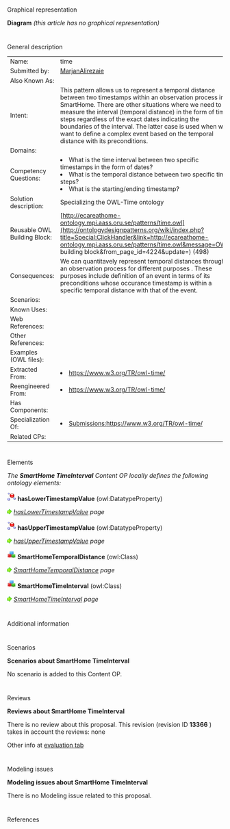 # 

 Graphical representation



__Diagram__ 
_(this article has no graphical representation)_ 




# 

 General description




|  |  |
| --- | --- |
|  Name:  |  time  |
|  Submitted by:  | [MarjanAlirezaie](../User/MarjanAlirezaie "User:MarjanAlirezaie")  |
|  Also Known As:  |  |
|  Intent:  |  This pattern allows us to represent a temporal distance between two timestamps within an observation process in a SmartHome. There are other situations where we need to measure the interval (temporal distance) in the form of time steps regardless of the exact dates indicating the boundaries of the interval. The latter case is used when we want to define a complex event based on the temporal distance with its preconditions.  |
|  Domains:  |  |
|  Competency Questions:  | <li>       What is the time interval between two specific timestamps in the form of dates?      </li><li>       What is the temporal distance between two specific time steps?      </li><li>       What is the starting/ending timestamp?      </li> |
|  Solution description:  |  Specializing the OWL-Time ontology  |
|  Reusable OWL Building Block:  | [http://ecareathome-ontology.mpi.aass.oru.se/patterns/time.owl](http://ontologydesignpatterns.org/wiki/index.php?title=Special:ClickHandler&link=http://ecareathome-ontology.mpi.aass.oru.se/patterns/time.owl&message=OWL building block&from_page_id=4224&update=)  (498)  |
|  Consequences:  |  We can quantitavely represent temporal distances through an observation process for different purposes . These purposes include  definition of an event in terms of its preconditions whose occurance timestamp is within a specific temporal distance with that of the event.  |
|  Scenarios:  |  |
|  Known Uses:  |  |
|  Web References:  |  |
|  Other References:  |  |
|  Examples (OWL files):  |  |
|  Extracted From:  | <li><a class="external free" href="https://www.w3.org/TR/owl-time/" rel="nofollow" title="https://www.w3.org/TR/owl-time/">        https://www.w3.org/TR/owl-time/       </a></li> |
|  Reengineered From:  | <li><a class="external free" href="https://www.w3.org/TR/owl-time/" rel="nofollow" title="https://www.w3.org/TR/owl-time/">        https://www.w3.org/TR/owl-time/       </a></li> |
|  Has Components:  |  |
|  Specialization Of:  | <li><a class="new" href="http://ontologydesignpatterns.org/wiki/Special:AddData/Content OP Proposal Form/Submissions:Https://www.w3.org/TR/owl-time/?alt_form[0]=Content OP Form" title="Submissions:Https://www.w3.org/TR/owl-time/ (not yet written)">        Submissions:https://www.w3.org/TR/owl-time/       </a></li> |
|  Related CPs:  |  |



  





# 

 Elements



_The
 __SmartHome TimeInterval__ 
 Content OP locally defines the following ontology elements:_ 





[![DatatypeProperty](public/images/thumb/a/a5/DatatypeProperty.gif/20px-DatatypeProperty.gif)](../Image/DatatypeProperty.gif "DatatypeProperty")
__hasLowerTimestampValue__ 
 (owl:DatatypeProperty)
 
[![](public/images/thumb/8/87/ArrowRight.gif/11px-ArrowRight.gif)](../Image/ArrowRight.gif "ArrowRight.gif")
_[hasLowerTimestampValue](../Submissions/SmartHome_TimeInterval/hasLowerTimestampValue "Submissions:SmartHome TimeInterval/hasLowerTimestampValue") 
 page_ 



[![DatatypeProperty](public/images/thumb/a/a5/DatatypeProperty.gif/20px-DatatypeProperty.gif)](../Image/DatatypeProperty.gif "DatatypeProperty")
__hasUpperTimestampValue__ 
 (owl:DatatypeProperty)
 
[![](public/images/thumb/8/87/ArrowRight.gif/11px-ArrowRight.gif)](../Image/ArrowRight.gif "ArrowRight.gif")
_[hasUpperTimestampValue](../Submissions/SmartHome_TimeInterval/hasUpperTimestampValue "Submissions:SmartHome TimeInterval/hasUpperTimestampValue") 
 page_ 



[![Class](public/images/thumb/2/27/Class.gif/20px-Class.gif)](../Image/Class.gif "Class")
__SmartHomeTemporalDistance__ 
 (owl:Class)
 
[![](public/images/thumb/8/87/ArrowRight.gif/11px-ArrowRight.gif)](../Image/ArrowRight.gif "ArrowRight.gif")
_[SmartHomeTemporalDistance](../Submissions/SmartHome_TimeInterval/SmartHomeTemporalDistance "Submissions:SmartHome TimeInterval/SmartHomeTemporalDistance") 
 page_ 



[![Class](public/images/thumb/2/27/Class.gif/20px-Class.gif)](../Image/Class.gif "Class")
__SmartHomeTimeInterval__ 
 (owl:Class)
 
[![](public/images/thumb/8/87/ArrowRight.gif/11px-ArrowRight.gif)](../Image/ArrowRight.gif "ArrowRight.gif")
_[SmartHomeTimeInterval](../Submissions/SmartHome_TimeInterval/SmartHomeTimeInterval "Submissions:SmartHome TimeInterval/SmartHomeTimeInterval") 
 page_ 


# 

 Additional information



# 

 Scenarios




__Scenarios about SmartHome TimeInterval__ 


 No scenario is added to this Content OP.
 




# 

 Reviews




__Reviews about SmartHome TimeInterval__ 


 There is no review about this proposal.
This revision (revision ID
 __13366__ 
 ) takes in account the reviews: none
 



 Other info at
 [evaluation tab](http://ontologydesignpatterns.org/wiki/index.php?title=Submissions:SmartHome_TimeInterval&action=evaluation "http://ontologydesignpatterns.org/wiki/index.php?title=Submissions:SmartHome_TimeInterval&action=evaluation") 





  





# 

 Modeling issues




__Modeling issues about SmartHome TimeInterval__ 


 There is no Modeling issue related to this proposal.
 




  





# 

 References